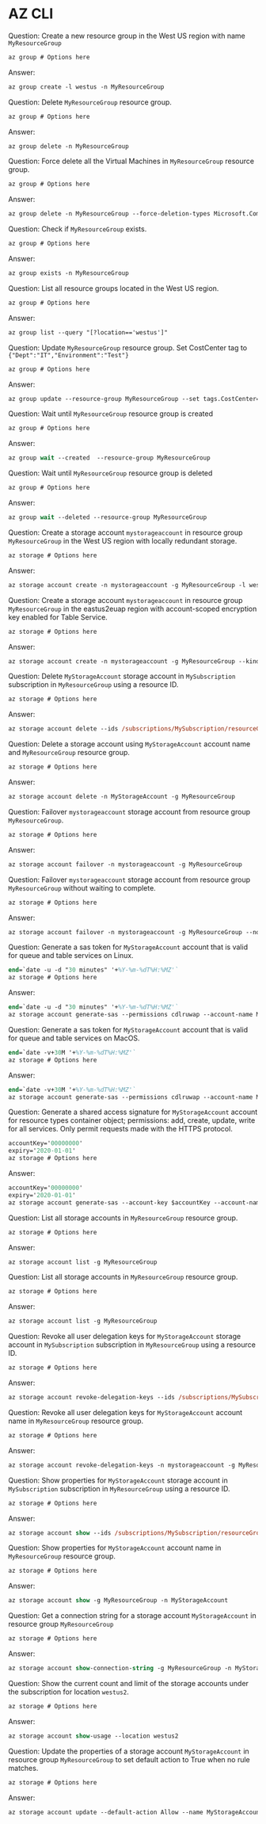 # AZ CLI

Question: Create a new resource group in the West US region with name `MyResourceGroup`

```ps
az group # Options here
```

Answer:

```ps
az group create -l westus -n MyResourceGroup
```

Question: Delete `MyResourceGroup` resource group.

```ps
az group # Options here
```

Answer:

```ps
az group delete -n MyResourceGroup
```

Question: Force delete all the Virtual Machines in `MyResourceGroup` resource group.

```ps
az group # Options here
```

Answer:

```ps
az group delete -n MyResourceGroup --force-deletion-types Microsoft.Compute/virtualMachines
```

Question: Check if `MyResourceGroup` exists.

```ps
az group # Options here
```

Answer:

```ps
az group exists -n MyResourceGroup
```

Question: List all resource groups located in the West US region.

```ps
az group # Options here
```

Answer:

```ps
az group list --query "[?location=='westus']"
```

Question: Update `MyResourceGroup` resource group. Set CostCenter tag to `{"Dept":"IT","Environment":"Test"}`

```ps
az group # Options here
```

Answer:

```ps
az group update --resource-group MyResourceGroup --set tags.CostCenter='{"Dept":"IT","Environment":"Test"}'
```

Question: Wait until `MyResourceGroup` resource group is created

```ps
az group # Options here
```

Answer:

```ps
az group wait --created  --resource-group MyResourceGroup
```

Question: Wait until `MyResourceGroup` resource group is deleted

```ps
az group # Options here
```

Answer:

```ps
az group wait --deleted --resource-group MyResourceGroup
```

Question: Create a storage account `mystorageaccount` in resource group `MyResourceGroup` in the West US region with locally redundant storage.

```ps
az storage # Options here
```

Answer:

```ps
az storage account create -n mystorageaccount -g MyResourceGroup -l westus --sku Standard_LRS
```

Question: Create a storage account `mystorageaccount` in resource group `MyResourceGroup` in the eastus2euap region with account-scoped encryption key enabled for Table Service.

```ps
az storage # Options here
```

Answer:

```ps
az storage account create -n mystorageaccount -g MyResourceGroup --kind StorageV2 -l eastus2euap -t Account
```

Question: Delete `MyStorageAccount` storage account in `MySubscription` subscription in `MyResourceGroup` using a resource ID.

```ps
az storage # Options here
```

Answer:

```ps
az storage account delete --ids /subscriptions/MySubscription/resourceGroups/MyResourceGroup/providers/Microsoft.Storage/storageAccounts/MyStorageAccount
```

Question: Delete a storage account using `MyStorageAccount` account name and `MyResourceGroup` resource group.

```ps
az storage # Options here
```

Answer:

```ps
az storage account delete -n MyStorageAccount -g MyResourceGroup
```

Question: Failover `mystorageaccount` storage account from resource group `MyResourceGroup`.

```ps
az storage # Options here
```

Answer:

```ps
az storage account failover -n mystorageaccount -g MyResourceGroup
```

Question: Failover `mystorageaccount` storage account from resource group `MyResourceGroup` without waiting to complete.

```ps
az storage # Options here
```

Answer:

```ps
az storage account failover -n mystorageaccount -g MyResourceGroup --no-wait
```

Question: Generate a sas token for `MyStorageAccount` account that is valid for queue and table services on Linux.

```ps
end=`date -u -d "30 minutes" '+%Y-%m-%dT%H:%MZ'`
az storage # Options here
```

Answer:

```ps
end=`date -u -d "30 minutes" '+%Y-%m-%dT%H:%MZ'`
az storage account generate-sas --permissions cdlruwap --account-name MyStorageAccount --services qt --resource-types sco --expiry $end -o tsv
```

Question: Generate a sas token for `MyStorageAccount` account that is valid for queue and table services on MacOS.

```ps
end=`date -v+30M '+%Y-%m-%dT%H:%MZ'`
az storage # Options here
```

Answer:

```ps
end=`date -v+30M '+%Y-%m-%dT%H:%MZ'`
az storage account generate-sas --permissions cdlruwap --account-name MyStorageAccount --services qt --resource-types sco --expiry $end -o tsv
```

Question: Generate a shared access signature for `MyStorageAccount` account for resource types container object; permissions: add, create, update, write for all services. Only permit requests made with the HTTPS protocol.

```ps
accountKey='00000000'
expiry='2020-01-01'
az storage # Options here
```

Answer:

```ps
accountKey='00000000'
expiry='2020-01-01'
az storage account generate-sas --account-key $accountKey --account-name MyStorageAccount --expiry $expiry --https-only --permissions acuw --resource-types co --services bfqt
```

Question: List all storage accounts in `MyResourceGroup` resource group.

```ps
az storage # Options here
```

Answer:

```ps
az storage account list -g MyResourceGroup
```

Question: List all storage accounts in `MyResourceGroup` resource group.

```ps
az storage # Options here
```

Answer:

```ps
az storage account list -g MyResourceGroup
```

Question: Revoke all user delegation keys for `MyStorageAccount` storage account in `MySubscription` subscription in `MyResourceGroup` using a resource ID.

```ps
az storage # Options here
```

Answer:

```ps
az storage account revoke-delegation-keys --ids /subscriptions/MySubscription/resourceGroups/MyResourceGroup/providers/Microsoft.Storage/storageAccounts/MyStorageAccount
```

Question: Revoke all user delegation keys for `MyStorageAccount` account name in `MyResourceGroup` resource group.

```ps
az storage # Options here
```

Answer:

```ps
az storage account revoke-delegation-keys -n mystorageaccount -g MyResourceGroup
```

Question: Show properties for `MyStorageAccount` storage account in `MySubscription` subscription in `MyResourceGroup` using a resource ID.

```ps
az storage # Options here
```

Answer:

```ps
az storage account show --ids /subscriptions/MySubscription/resourceGroups/MyResourceGroup/providers/Microsoft.Storage/storageAccounts/MyStorageAccount
```

Question: Show properties for `MyStorageAccount` account name in `MyResourceGroup` resource group.

```ps
az storage # Options here
```

Answer:

```ps
az storage account show -g MyResourceGroup -n MyStorageAccount
```

Question: Get a connection string for a storage account `MyStorageAccount` in resource group `MyResourceGroup`

```ps
az storage # Options here
```

Answer:

```ps
az storage account show-connection-string -g MyResourceGroup -n MyStorageAccount
```

Question: Show the current count and limit of the storage accounts under the subscription for location `westus2`.

```ps
az storage # Options here
```

Answer:

```ps
az storage account show-usage --location westus2
```

Question: Update the properties of a storage account `MyStorageAccount` in resource group `MyResourceGroup` to set default action to True when no rule matches.

```ps
az storage # Options here
```

Answer:

```ps
az storage account update --default-action Allow --name MyStorageAccount --resource-group MyResourceGroup
```

